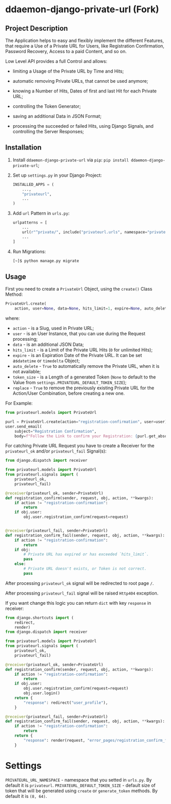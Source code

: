 # ddaemon-django-private-url (Fork)

## Project Description

The Application helps to easy and flexibly implement the different Features, that require a Use of a Private URL for Users, like Registration Confirmation, Password Recovery, Access to a paid Content, and so on.

Low Level API provides a full Control and allows:

- limiting a Usage of the Private URL by Time and Hits;

- automatic removing Private URLs, that cannot be used anymore;

- knowing a Number of Hits, Dates of first and last Hit for each Private URL;

- controlling the Token Generator;

- saving an additional Data in JSON Format;

- processing the succeeded or failed Hits, using Django Signals, and controlling the Server Responses;

## Installation

1. Install `ddaemon-django-private-url` via `pip`: `pip install ddaemon-django-private-url`;

2. Set up `settings.py` in your Django Project:
   
   ```python
   INSTALLED_APPS = (
       ...,
       "privateurl",
       ...
   )
   ```

3. Add `url` Pattern in `urls.py`:
   
   ```python
   urlpatterns = [
       ...
       url(r"^private/", include("privateurl.urls", namespace="privateurl")),
       ...
   ]
   ```

4. Run Migrations:
   
   ```bash
   [~]$ python manage.py migrate
   ```

## Usage

First you need to create a `PrivateUrl` Object, using the `create()` Class Method:

```python
PrivateUrl.create(
    action, user=None, data=None, hits_limit=1, expire=None, auto_delete=False, token_size=None, replace=False)
```

where:

* `action` - is a Slug, used in Private URL;
* `user` - is an User Instance, that you can use during the Request processing;
* `data` - is an additional JSON Data;
* `hits_limit` - is a Limit of the Private URL Hits (`0` for unlimited Hits);
* `expire` - is an Expiration Date of the Private URL. It can be set as`datetime` or `timedelta` Object;
* `auto_delete` - `True` to automatically remove the Private URL, when it is not available;
* `token_size` - is a Length of a generated Token (`None` to default to the Value from `settings.PRIVATEURL_DEFAULT_TOKEN_SIZE`);
* `replace` -  `True` to remove the previously existing Private URL for the Action/User Combination, before creating a new one.



For Example:

```python
from privateurl.models import PrivateUrl

purl = PrivateUrl.create(action="registration-confirmation", user=user)
user.send_email(
    subject="Registration Confirmation",
    body=f"Follow the Link to confirm your Registration: {purl.get_absolute_url()}")
```

For catching Private URL Request you have to create a Receiver for the `privateurl_ok` and/or `privateurl_fail` Signal(s):

```python
from django.dispatch import receiver

from privateurl.models import PrivateUrl
from privateurl.signals import (
    privateurl_ok,
    privateurl_fail)

@receiver(privateurl_ok, sender=PrivateUrl)
def registration_confirm(sender, request, obj, action, **kwargs):
    if action != "registration-confirmation":
        return
    if obj.user:
        obj.user.registration_confirm(request=request)


@receiver(privateurl_fail, sender=PrivateUrl)
def registration_confirm_fail(sender, request, obj, action, **kwargs):
    if action != "registration-confirmation":
        return
    if obj:
        # Private URL has expired or has exceeded `hits_limit`.
        pass
    else:
        # Private URL doesn't exists, or Token is not correct.
        pass
```

After processing `privateurl_ok` signal will be redirected to root page `/`.

After processing `privateurl_fail` signal will be raised `Http404` exception.

If you want change this logic you can return `dict` with key `response` in receiver:

```python
from django.shortcuts import (
    redirect,
    render)
from django.dispatch import receiver

from privateurl.models import PrivateUrl
from privateurl.signals import (
    privateurl_ok,
    privateurl_fail)

@receiver(privateurl_ok, sender=PrivateUrl)
def registration_confirm(sender, request, obj, action, **kwargs):
    if action != "registration-confirmation":
        return
    if obj.user:
        obj.user.registration_confirm(request=request)
        obj.user.login()
    return {
        "response": redirect("user_profile"),
    }

@receiver(privateurl_fail, sender=PrivateUrl)
def registration_confirm_fail(sender, request, obj, action, **kwargs):
    if action != "registration-confirmation":
        return
    return {
        "response": render(request, "error_pages/registration_confirm_fail.html", status=404)
    }
```

# Settings

`PRIVATEURL_URL_NAMESPACE` - namespace that you setted in `urls.py`. By default it is `privateurl`.
`PRIVATEURL_DEFAULT_TOKEN_SIZE` - default size of token that will be generated using `create` or `generate_token` methods. By default it is `(8, 64)`.
